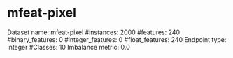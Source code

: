 # mfeat-pixel
Dataset name: mfeat-pixel
#instances: 2000
#features: 240
  #binary_features: 0
  #integer_features: 0
  #float_features: 240
Endpoint type: integer
#Classes: 10
Imbalance metric: 0.0
